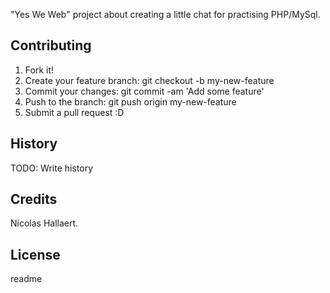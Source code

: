 
<snippet>
  <content>

"Yes We Web" project about creating a little chat for practising PHP/MySql.

## Contributing

1. Fork it!
2. Create your feature branch: git checkout -b my-new-feature
3. Commit your changes: git commit -am 'Add some feature'
4. Push to the branch: git push origin my-new-feature
5. Submit a pull request :D

## History

TODO: Write history

## Credits

Nicolas Hallaert.

## License


</content>
  <tabTrigger>readme</tabTrigger>
</snippet>

